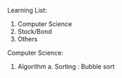 Learning List:
1. Computer Science
2. Stock/Bond
3. Others

Computer Science:
1. Algorithm 
    a. Sorting : Bubble sort